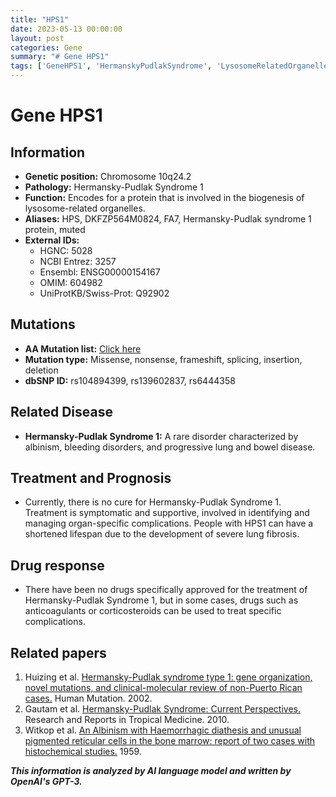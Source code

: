 ```yaml
---
title: "HPS1"
date: 2023-05-13 00:00:00
layout: post
categories: Gene
summary: "# Gene HPS1"
tags: ['GeneHPS1', 'HermanskyPudlakSyndrome', 'LysosomeRelatedOrganelles', 'MissenseMutation', 'SupportiveTreatment', 'DrugResponse', 'ShortenedLifespan', 'RareDisorder']
---
```


# Gene HPS1

## Information

- **Genetic position:** Chromosome 10q24.2
- **Pathology:** Hermansky-Pudlak Syndrome 1
- **Function:** Encodes for a protein that is involved in the biogenesis of lysosome-related organelles.
- **Aliases:** HPS, DKFZP564M0824, FA7, Hermansky-Pudlak syndrome 1 protein, muted
- **External IDs:**
    - HGNC: 5028
    - NCBI Entrez: 3257
    - Ensembl: ENSG00000154167
    - OMIM: 604982
    - UniProtKB/Swiss-Prot: Q92902

## Mutations

- **AA Mutation list:** [Click here]([Click](https://www.ncbi.nlm.nih.gov/clinvar/?term=HPS1%5Bgene%5D))
- **Mutation type:** Missense, nonsense, frameshift, splicing, insertion, deletion
- **dbSNP ID:** rs104894399, rs139602837, rs6444358

## Related Disease

- **Hermansky-Pudlak Syndrome 1:** A rare disorder characterized by albinism, bleeding disorders, and progressive lung and bowel disease.

## Treatment and Prognosis

- Currently, there is no cure for Hermansky-Pudlak Syndrome 1. Treatment is symptomatic and supportive, involved in identifying and managing organ-specific complications. People with HPS1 can have a shortened lifespan due to the development of severe lung fibrosis.

## Drug response

- There have been no drugs specifically approved for the treatment of Hermansky-Pudlak Syndrome 1, but in some cases, drugs such as anticoagulants or corticosteroids can be used to treat specific complications.

## Related papers
1. Huizing et al. [Hermansky-Pudlak syndrome type 1: gene organization, novel mutations, and clinical-molecular review of non-Puerto Rican cases.]([Click](https://pubmed.ncbi.nlm.nih.gov/11754104/)) Human Mutation. 2002.
2. Gautam et al. [Hermansky-Pudlak Syndrome: Current Perspectives.]([Click](https://www.ncbi.nlm.nih.gov/pmc/articles/PMC2987321/)) Research and Reports in Tropical Medicine. 2010.
3. Witkop et al. [An Albinism with Haemorrhagic diathesis and unusual pigmented reticular cells in the bone marrow: report of two cases with histochemical studies.]([Click](https://www.ncbi.nlm.nih.gov/pmc/articles/PMC1932036/)) 1959.

**_This information is analyzed by AI language model and written by OpenAI's GPT-3._**